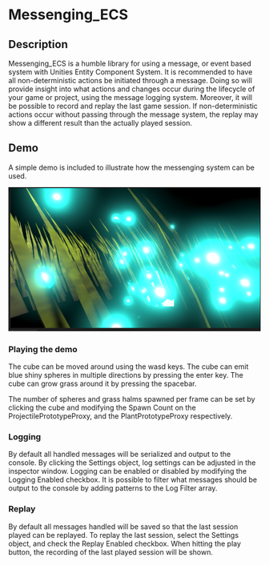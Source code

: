 # Messenging_ECS

## Description

Messenging_ECS is a humble library for using a message, or event based system with Unities Entity Component System.
It is recommended to have all non-deterministic actions be initiated through a message. Doing so will provide insight into what actions and changes occur during the lifecycle of your game or project, using the message logging system.
Moreover, it will be possible to record and replay the last game session.
If non-deterministic actions occur without passing through the message system, the replay may show a different result than the actually played session.

## Demo

A simple demo is included to illustrate how the messenging system can be used.

![](docs/images/demo_01.png)

### Playing the demo

The cube can be moved around using the wasd keys.
The cube can emit blue shiny spheres in multiple directions by pressing the enter key.
The cube can grow grass around it by pressing the spacebar.

The number of spheres and grass halms spawned per frame can be set by clicking the cube and modifying the Spawn Count on the ProjectilePrototypeProxy, and the PlantPrototypeProxy respectively.

### Logging

By default all handled messages will be serialized and output to the console.
By clicking the Settings object, log settings can be adjusted in the inspector window.
Logging can be enabled or disabled by modifying the Logging Enabled checkbox.
It is possible to filter what messages should be output to the console by adding patterns to the Log Filter array.

### Replay

By default all messages handled will be saved so that the last session played can be replayed.
To replay the last session, select the Settings object, and check the Replay Enabled checkbox.
When hitting the play button, the recording of the last played session will be shown.
